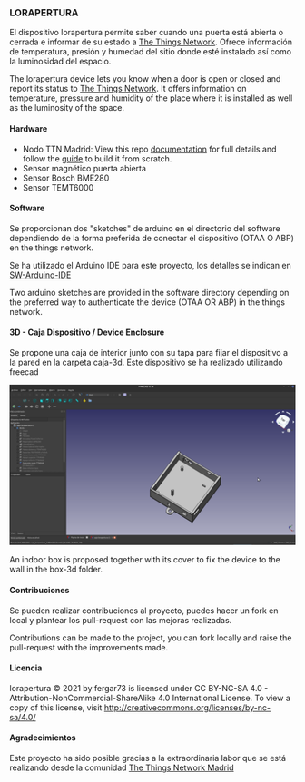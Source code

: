 ### LORAPERTURA
El dispositivo lorapertura permite saber cuando una puerta está abierta o cerrada e informar de su estado a [The Things Network](https://www.thethingsnetwork.org/). Ofrece información de temperatura, presión y humedad del sitio donde esté instalado así como la luminosidad del espacio.

The lorapertura device lets you know when a door is open or closed and report its status to [The Things Network](https://www.thethingsnetwork.org/). It offers information on temperature, pressure and humidity of the place where it is installed as well as the luminosity of the space. 

#### Hardware
- Nodo TTN Madrid: View this repo  [documentation]( https://github.com/IoTopenTech/Nodo_TTN_MAD_V2) for full details and follow the [guide](https://github.com/IoTopenTech/Nodo_TTN_MAD_V2/blob/master/Montaje%20nodo%20TTN%20MAD%20v2_2%20basico.pdf) to build it from scratch.
- Sensor magnético puerta abierta
- Sensor Bosch BME280
- Sensor TEMT6000 

#### Software
Se proporcionan dos "sketches" de arduino en el directorio del software dependiendo de la forma preferida de conectar el dispositivo (OTAA O ABP) en the things network.

Se ha utilizado el Arduino IDE para este proyecto, los detalles se indican en [SW-Arduino-IDE](https://github.com/fergar73/lorapertura/SW-Arduino-IDE.md)

Two arduino sketches are provided in the software directory depending on the preferred way to authenticate the device (OTAA OR ABP) in the things network.

#### 3D - Caja Dispositivo / Device Enclosure
Se propone una caja de interior junto con su tapa para fijar el dispositivo a la pared en la carpeta caja-3d. Este dispositivo se ha realizado utilizando freecad

![caja-lorapertura](./images/caja-lorapertura.png)

An indoor box is proposed together with its cover to fix the device to the wall in the box-3d folder.

#### Contribuciones
Se pueden realizar contribuciones al proyecto, puedes hacer un fork en local y plantear los pull-request con las mejoras realizadas.

Contributions can be made to the project, you can fork locally and raise the pull-request with the improvements made.

#### Licencia

 lorapertura © 2021 by fergar73 is licensed under CC BY-NC-SA 4.0 - Attribution-NonCommercial-ShareAlike 4.0 International License. To view a copy of this license, visit http://creativecommons.org/licenses/by-nc-sa/4.0/
 
#### Agradecimientos
Este proyecto ha sido posible gracias a la extraordinaria labor que se está realizando desde la comunidad [The Things Network Madrid](https://www.thethingsnetwork.org/community/madrid/)
 
